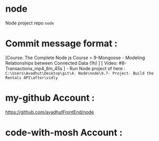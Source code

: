 # node
Node project repo `node`

# Commit message format : 
[Course: The Complete Node js Course > 9-Mongoose - Modeling Relationships between Connected Data (1h) ] [ Video: #8-Transactions_mp4_8m_45s ] - Run Node project of here :  `C:\Users\Avadhut\Desktop\git\4. Node\node\9.7- Project- Build the Rentals API\after\vidly` 


# my-github Account : 
https://github.com/avadhutFrontEnd/node

# code-with-mosh Account : 
